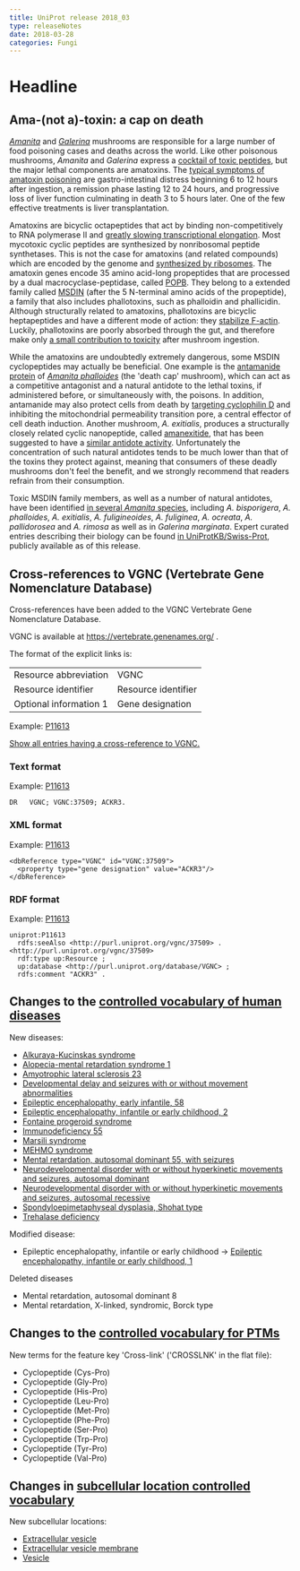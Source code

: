 ```yaml
---
title: UniProt release 2018_03
type: releaseNotes
date: 2018-03-28
categories: Fungi
---
```


# Headline

## Ama-(not a)-toxin: a cap on death

[*Amanita*](http://www.uniprot.org/taxonomy/41955) and [*Galerina*](http://www.uniprot.org/taxonomy/109632) mushrooms are responsible for a large number of food poisoning cases and deaths across the world. Like other poisonous mushrooms, *Amanita* and *Galerina* express a [cocktail of toxic peptides](https://www.ncbi.nlm.nih.gov/pubmed/27978833), but the major lethal components are amatoxins. The [typical symptoms of amatoxin poisoning](https://www.ncbi.nlm.nih.gov/pubmed/12475187) are gastro-intestinal distress beginning 6 to 12 hours after ingestion, a remission phase lasting 12 to 24 hours, and progressive loss of liver function culminating in death 3 to 5 hours later. One of the few effective treatments is liver transplantation.

Amatoxins are bicyclic octapeptides that act by binding non-competitively to RNA polymerase II and [greatly slowing transcriptional elongation](https://www.ncbi.nlm.nih.gov/pubmed/8702941). Most mycotoxic cyclic peptides are synthesized by nonribosomal peptide synthetases. This is not the case for amatoxins (and related compounds) which are encoded by the genome and [synthesized by ribosomes](https://www.ncbi.nlm.nih.gov/pubmed/22202811). The amatoxin genes encode 35 amino acid-long propeptides that are processed by a dual macrocyclase-peptidase, called [POPB](http://www.uniprot.org/uniprot/?query=gene:popb+and+taxonomy:fungi). They belong to a extended family called [MSDIN](http://www.uniprot.org/uniprot/?query=family:MSDIN+fungal+toxin+family) (after the 5 N-terminal amino acids of the propeptide), a family that also includes phallotoxins, such as phalloidin and phallicidin. Although structurally related to amatoxins, phallotoxins are bicyclic heptapeptides and have a different mode of action: they [stabilize F-actin](https://www.ncbi.nlm.nih.gov/pubmed/10611961). Luckily, phallotoxins are poorly absorbed through the gut, and therefore make only [a small contribution to toxicity](https://www.ncbi.nlm.nih.gov/pubmed/3824408) after mushroom ingestion.

While the amatoxins are undoubtedly extremely dangerous, some MSDIN cyclopeptides may actually be beneficial. One example is the [antamanide protein](https://www.ncbi.nlm.nih.gov/pubmed/4966639) of [*Amanita phalloides*](http://www.uniprot.org/taxonomy/67723) (the 'death cap' mushroom), which can act as a competitive antagonist and a natural antidote to the lethal toxins, if administered before, or simultaneously with, the poisons. In addition, antamanide may also protect cells from death by [targeting cyclophilin D](https://www.ncbi.nlm.nih.gov/pubmed/21297983) and inhibiting the mitochondrial permeability transition pore, a central effector of cell death induction. Another mushroom, *A. exitialis*, produces a structurally closely related cyclic nanopeptide, called [amanexitide](http://www.uniprot.org/uniprot/?query=accession%3AU5L3J5+OR+accession%3AU5L3K1), that has been suggested to have a [similar antidote activity](https://www.ncbi.nlm.nih.gov/pmc/articles/PMC4131706/). Unfortunately the concentration of such natural antidotes tends to be much lower than that of the toxins they protect against, meaning that consumers of these deadly mushrooms don't feel the benefit, and we strongly recommend that readers refrain from their consumption.

Toxic MSDIN family members, as well as a number of natural antidotes, have been identified [in several *Amanita* species](https://www.ncbi.nlm.nih.gov/pubmed/24613547), including *A. bisporigera*, *A. phalloides*, *A. exitialis*, *A. fuligineoides*, *A. fuliginea*, *A. ocreata*, *A. pallidorosea* and *A. rimosa* as well as in *Galerina marginata*. Expert curated entries describing their biology can be found [in UniProtKB/Swiss-Prot](http://www.uniprot.org/uniprot/?query=family:MSDIN+fungal+toxin+family), publicly available as of this release.

## Cross-references to VGNC (Vertebrate Gene Nomenclature Database)

Cross-references have been added to the VGNC Vertebrate Gene Nomenclature Database.

VGNC is available at <https://vertebrate.genenames.org/> .

The format of the explicit links is:

|                        |                     |
|:-----------------------|:--------------------|
| Resource abbreviation  | VGNC                |
| Resource identifier    | Resource identifier |
| Optional information 1 | Gene designation    |

Example: [P11613](http://www.uniprot.org/uniprot/P11613)

[Show all entries having a cross-reference to VGNC.](http://www.uniprot.org/uniprot/?query=database:vgnc&sort=score)

### Text format

Example: [P11613](http://www.uniprot.org/uniprot/P11613.txt)

    DR   VGNC; VGNC:37509; ACKR3.

### XML format

Example: [P11613](http://www.uniprot.org/uniprot/P11613.xml)

    <dbReference type="VGNC" id="VGNC:37509">
      <property type="gene designation" value="ACKR3"/>
    </dbReference>

### RDF format

Example: [P11613](http://www.uniprot.org/uniprot/P11613.ttl)

    uniprot:P11613
      rdfs:seeAlso <http://purl.uniprot.org/vgnc/37509> .
    <http://purl.uniprot.org/vgnc/37509>
      rdf:type up:Resource ;
      up:database <http://purl.uniprot.org/database/VGNC> ;
      rdfs:comment "ACKR3" .

## Changes to the [controlled vocabulary of human diseases](https://ftp.uniprot.org/pub/databases/uniprot/current_release/knowledgebase/complete/docs/humdisease)

New diseases:

-   [Alkuraya-Kucinskas syndrome](http://www.uniprot.org/diseases/DI-05169)
-   [Alopecia-mental retardation syndrome 1](http://www.uniprot.org/diseases/DI-05180)
-   [Amyotrophic lateral sclerosis 23](http://www.uniprot.org/diseases/DI-05172)
-   [Developmental delay and seizures with or without movement abnormalities](http://www.uniprot.org/diseases/DI-05179)
-   [Epileptic encephalopathy, early infantile, 58](http://www.uniprot.org/diseases/DI-05170)
-   [Epileptic encephalopathy, infantile or early childhood, 2](http://www.uniprot.org/diseases/DI-05174)
-   [Fontaine progeroid syndrome](http://www.uniprot.org/diseases/DI-05183)
-   [Immunodeficiency 55](http://www.uniprot.org/diseases/DI-05177)
-   [Marsili syndrome](http://www.uniprot.org/diseases/DI-05171)
-   [MEHMO syndrome](http://www.uniprot.org/diseases/DI-05173)
-   [Mental retardation, autosomal dominant 55, with seizures](http://www.uniprot.org/diseases/DI-05178)
-   [Neurodevelopmental disorder with or without hyperkinetic movements and seizures, autosomal dominant](http://www.uniprot.org/diseases/DI-05176)
-   [Neurodevelopmental disorder with or without hyperkinetic movements and seizures, autosomal recessive](http://www.uniprot.org/diseases/DI-05175)
-   [Spondyloepimetaphyseal dysplasia, Shohat type](http://www.uniprot.org/diseases/DI-05181)
-   [Trehalase deficiency](http://www.uniprot.org/diseases/DI-05182)

Modified disease:

-   Epileptic encephalopathy, infantile or early childhood -&gt; [Epileptic encephalopathy, infantile or early childhood, 1](http://www.uniprot.org/diseases/DI-05114)

Deleted diseases

-   Mental retardation, autosomal dominant 8
-   Mental retardation, X-linked, syndromic, Borck type

## Changes to the [controlled vocabulary for PTMs](https://ftp.uniprot.org/pub/databases/uniprot/current_release/knowledgebase/complete/docs/ptmlist)

New terms for the feature key 'Cross-link' ('CROSSLNK' in the flat file):

-   Cyclopeptide (Cys-Pro)
-   Cyclopeptide (Gly-Pro)
-   Cyclopeptide (His-Pro)
-   Cyclopeptide (Leu-Pro)
-   Cyclopeptide (Met-Pro)
-   Cyclopeptide (Phe-Pro)
-   Cyclopeptide (Ser-Pro)
-   Cyclopeptide (Trp-Pro)
-   Cyclopeptide (Tyr-Pro)
-   Cyclopeptide (Val-Pro)

## Changes in [subcellular location controlled vocabulary](https://ftp.uniprot.org/pub/databases/uniprot/current_release/knowledgebase/complete/docs/subcell)

New subcellular locations:

-   [Extracellular vesicle](http://www.uniprot.org/locations/SL-0499)
-   [Extracellular vesicle membrane](http://www.uniprot.org/locations/SL-0500)
-   [Vesicle](http://www.uniprot.org/locations/SL-0498)
